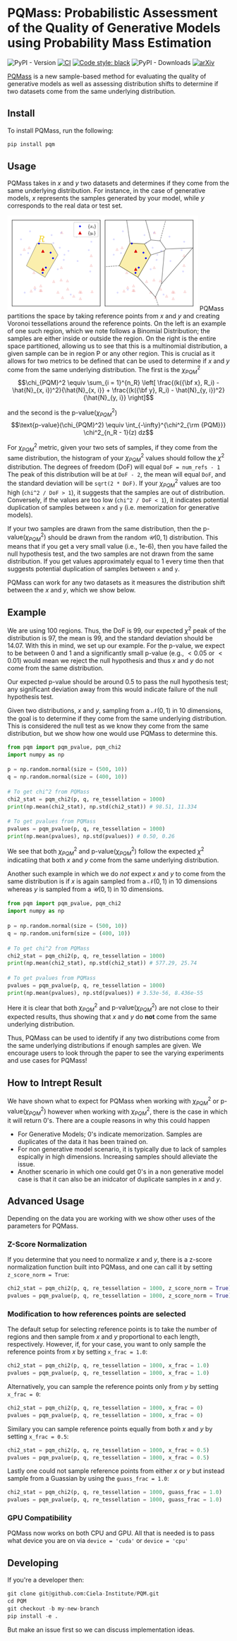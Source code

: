 # PQMass: Probabilistic Assessment of the Quality of Generative Models using Probability Mass Estimation

![PyPI - Version](https://img.shields.io/pypi/v/pqm?style=flat-square)
[![CI](https://github.com/Ciela-Institute/PQM/actions/workflows/ci.yml/badge.svg)](https://github.com/Ciela-Institute/PQM/actions/workflows/ci.yml)
[![Code style: black](https://img.shields.io/badge/code%20style-black-000000.svg)](https://github.com/psf/black)
![PyPI - Downloads](https://img.shields.io/pypi/dm/pqm)
[![arXiv](https://img.shields.io/badge/arXiv-2402.04355-b31b1b.svg)](https://arxiv.org/abs/2402.04355)

[PQMass](https://arxiv.org/abs/2402.04355) is a new sample-based method for evaluating the quality of generative models as well as assessing distribution shifts to determine if two datasets come from the same underlying distribution.

## Install

To install PQMass, run the following:

```bash
pip install pqm
```

## Usage

PQMass takes in $x$ and $y$ two datasets and determines if they come from the same underlying distribution. For instance, in the case of generative models, $x$ represents the samples generated by your model, while $y$ corresponds to the real data or test set.

![Headline plot showing an example tessellation for PQMass](media/Voronoi.png "")
PQMass partitions the space by taking reference points from $x$ and $y$ and creating Voronoi tessellations around the reference points. On the left is an example of one such region, which we note follows a Binomial Distribution; the samples are either inside or outside the region. On the right is the entire space partitioned, allowing us to see that this is a multinomial distribution, a given sample can be in region P or any other region. This is crucial as it allows for two metrics to be defined that can be used to determine if $x$ and $y$ come from the same underlying distribution. The first is the $\chi_{PQM}^2$
$$\chi_{PQM}^2 \equiv \sum_{i = 1}^{n_R} \left[ \frac{(k({\bf x}, R_i) - \hat{N}_{x, i})^2}{\hat{N}_{x, i}} + \frac{(k({\bf y}, R_i) - \hat{N}_{y, i})^2}{\hat{N}_{y, i}} \right]$$

and the second is the $\text{p-value}(\chi_{PQM}^2)$
$$\text{p-value}(\chi_{PQM}^2) \equiv \int_{-\infty}^{\chi^2_{\rm {PQM}}} \chi^2_{n_R - 1}(z) dz$$

For $\chi_{PQM}^2$ metric, given your two sets of samples, if they come from the same
distribution, the histogram of your $\chi_{PQM}^2$ values should follow the  $\chi^2$
distribution. The degrees of freedom (DoF) will equal `DoF = num_refs - 1` The
peak of this distribution will be at `DoF - 2`, the mean will equal `DoF`, and
the standard deviation will be `sqrt(2 * DoF)`. If your $\chi_{PQM}^2$ values are too
high (`chi^2 / DoF > 1`), it suggests that the samples are out of distribution.
Conversely, if the values are too low (`chi^2 / DoF < 1`), it indicates
potential duplication of samples between `x` and `y` (i.e.
memorization for generative models).

If your two samples are drawn from the same distribution, then the $\text{p-value}(\chi_{PQM}^2)$
should be drawn from the random $\mathcal{U}(0,1)$ distribution. This means that if
you get a very small value (i.e., 1e-6), then you have failed the null
hypothesis test, and the two samples are not drawn from the same distribution.
If you get values approximately equal to 1 every time then that suggests
potential duplication of samples between `x` and `y`.

PQMass can work for any two datasets as it measures the distribution shift between the $x$ and $y$, which we show below.

## Example

We are using 100 regions. Thus, the DoF is 99, our expected $\chi^2$ peak of the distribution is 97, the mean is 99, and the standard deviation should be 14.07. With this in mind, we set up our example. For the p-value, we expect to be between 0 and 1 and a significantly small p-value (e.g., $< 0.05$ or $< 0.01$) would mean we reject the null hypothesis and thus $x$ and $y$ do not come from the same distribution.

Our expected p-value should be around 0.5 to pass the null hypothesis test; any significant deviation away from this would indicate failure of the null hypothesis test.

Given two distributions, $x$ and $y$, sampling from a $\mathcal{N}(0, 1)$ in 10 dimensions, the goal is to determine if they come from the same underlying distribution. This is considered the null test as we know they come from the same distribution, but we show how one would use PQMass to determine this.

```python
from pqm import pqm_pvalue, pqm_chi2
import numpy as np

p = np.random.normal(size = (500, 10))
q = np.random.normal(size = (400, 10))

# To get chi^2 from PQMass
chi2_stat = pqm_chi2(p, q, re_tessellation = 1000)
print(np.mean(chi2_stat), np.std(chi2_stat)) # 98.51, 11.334

# To get pvalues from PQMass
pvalues = pqm_pvalue(p, q, re_tessellation = 1000)
print(np.mean(pvalues), np.std(pvalues)) # 0.50, 0.26
```

We see that both $\chi_{PQM}^2$ and $\text{p-value}(\chi_{PQM}^2)$ follow the expected $\chi^2$ indicatiing that both $x$ and $y$ come from the same underlying distribution.

Another such example in which we do $\textit{not}$ expect $x$ and $y$ to come from the same distribution is if $x$ is again sampled from a $\mathcal{N}(0, 1)$ in 10 dimensions whereas $y$ is sampled from a $\mathcal{U}(0, 1)$ in 10 dimensions.

```python
from pqm import pqm_pvalue, pqm_chi2
import numpy as np

p = np.random.normal(size = (500, 10))
q = np.random.uniform(size = (400, 10))

# To get chi^2 from PQMass
chi2_stat = pqm_chi2(p, q, re_tessellation = 1000)
print(np.mean(chi2_stat), np.std(chi2_stat)) # 577.29, 25.74

# To get pvalues from PQMass
pvalues = pqm_pvalue(p, q, re_tessellation = 1000)
print(np.mean(pvalues), np.std(pvalues)) # 3.53e-56, 8.436e-55
```

Here it is clear that both $\chi_{PQM}^2$ and $\text{p-value}(\chi_{PQM}^2)$ are not close to their expected results, thus showing that $x$ and $y$ do $\textbf{not}$ come from the same underlying distribution.

Thus, PQMass can be used to identify if any two distributions come from the same underlying distributions if enough samples are given. We encourage users to look through the paper to see the varying experiments and use cases for PQMass!

## How to Intrept Result

We have shown what to expect for PQMass when working with $\chi_{PQM}^2$ or $\text{p-value}(\chi_{PQM}^2)$ however when working with $\chi_{PQM}^2$, there is the case in which it will return 0's. There are a couple reasons in why this could happen

- For Generative Models; 0's indicate memorization. Samples are duplicates of the data it has been trained on.
- For non generative model scenario, it is typically due to lack of samples espically in high dimensions. Increasing samples should alleviate the issue.
- Another scenario in which one could get 0's in a non generative model case is that it can also be an inidcator of duplicate samples in $x$ and $y$.

## Advanced Usage

Depending on the data you are working with we show other uses of the parameters for PQMass.

### Z-Score Normalization

If you determine that you need to normalize $x$ and $y$, there is a z-score normalization function built into PQMass, and one can call it by setting `z_score_norm = True`:

```python
chi2_stat = pqm_chi2(p, q, re_tessellation = 1000, z_score_norm = True)
pvalues = pqm_pvalue(p, q, re_tessellation = 1000, z_score_norm = True)
```

### Modification to how references points are selected

The default setup for selecting reference points is to take the number of regions and then sample from $x$ and $y$ proportional to each length, respectively. However, if, for your case, you want to only sample the reference points from $x$ by setting `x_frac = 1.0`:

```python
chi2_stat = pqm_chi2(p, q, re_tessellation = 1000, x_frac = 1.0)
pvalues = pqm_pvalue(p, q, re_tessellation = 1000, x_frac = 1.0)
```

Alternatively, you can sample the reference points only from $y$ by setting `x_frac = 0`:

```python
chi2_stat = pqm_chi2(p, q, re_tessellation = 1000, x_frac = 0)
pvalues = pqm_pvalue(p, q, re_tessellation = 1000, x_frac = 0)
```

Similary you can sample reference points equally from both $x$ and $y$ by setting `x_frac = 0.5`:

```python
chi2_stat = pqm_chi2(p, q, re_tessellation = 1000, x_frac = 0.5)
pvalues = pqm_pvalue(p, q, re_tessellation = 1000, x_frac = 0.5)
```

Lastly one could not sample reference points from either $x$ or $y$ but instead sample from a Guassian by using the `guass_frac = 1.0`:

```python
chi2_stat = pqm_chi2(p, q, re_tessellation = 1000, guass_frac = 1.0)
pvalues = pqm_pvalue(p, q, re_tessellation = 1000, guass_frac = 1.0)
```

### GPU Compatibility

PQMass now works on both CPU and GPU. All that is needed is to pass what device you are on via `device = 'cuda'` or `device = 'cpu'`

## Developing

If you're a developer then:

```python
git clone git@github.com:Ciela-Institute/PQM.git
cd PQM
git checkout -b my-new-branch
pip install -e .
```

But make an issue first so we can discuss implementation ideas.
